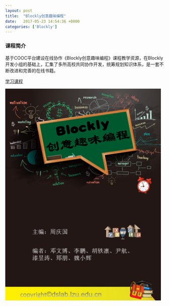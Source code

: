 ```yaml
---
layout: post
title:  "Blockly创意趣味编程"
date:   2017-05-23 14:54:36 +0800
categories: ['Blockly']
---
```


### 课程简介
基于COOC平台建设在线协作《Blockly创意趣味编程》课程教学资源，在Blockly开发小组的基础上，汇集了多所高校共同协作开发，统筹规划知识体系，是一套不断改进和完善的在线书籍。

[学习课程](https://rocape.gitbook.io/blockly/)

[![跟我玩Blockly](../images/book-thumb/play_with_blockly.png)](https://rocape.gitbook.io/blockly/)
